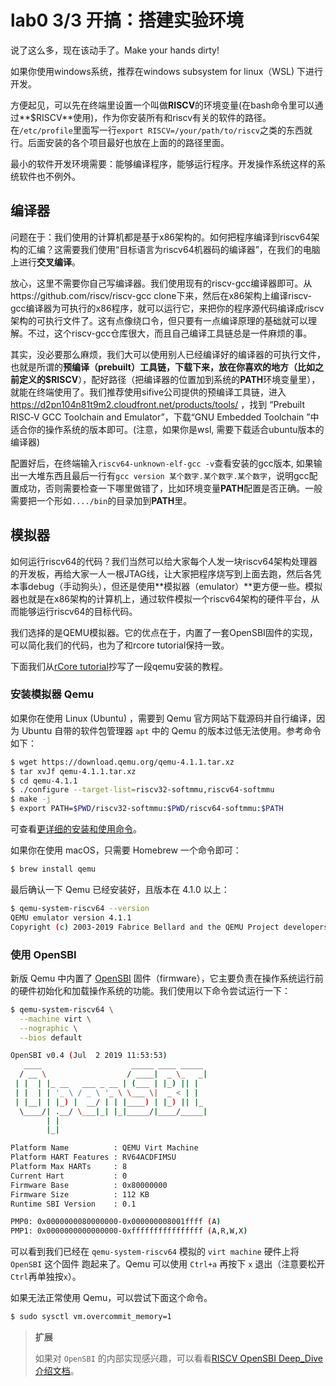 # lab0  3/3 开搞：搭建实验环境

说了这么多，现在该动手了。Make your hands dirty!

如果你使用windows系统，推荐在windows subsystem for linux（WSL) 下进行开发。

方便起见，可以先在终端里设置一个叫做**RISCV**的环境变量(在bash命令里可以通过**$RISCV**使用)，作为你安装所有和riscv有关的软件的路径。在`/etc/profile`里面写一行`export RISCV=/your/path/to/riscv`之类的东西就行。后面安装的各个项目最好也放在上面的的路径里面。

最小的软件开发环境需要：能够编译程序，能够运行程序。开发操作系统这样的系统软件也不例外。

## 编译器

问题在于：我们使用的计算机都是基于x86架构的。如何把程序编译到riscv64架构的汇编？这需要我们使用“目标语言为riscv64机器码的编译器”，在我们的电脑上进行**交叉编译**。

放心，这里不需要你自己写编译器。我们使用现有的riscv-gcc编译器即可。从https://github.com/riscv/riscv-gcc clone下来，然后在x86架构上编译riscv-gcc编译器为可执行的x86程序，就可以运行它，来把你的程序源代码编译成riscv架构的可执行文件了。这有点像绕口令，但只要有一点编译原理的基础就可以理解。不过，这个riscv-gcc仓库很大，而且自己编译工具链总是一件麻烦的事。

其实，没必要那么麻烦，我们大可以使用别人已经编译好的编译器的可执行文件，也就是所谓的**预编译（prebuilt）**工具链，下载下来，放在你喜欢的地方（比如之前定义的**\$RISCV**），配好路径（把编译器的位置加到系统的**PATH**环境变量里），就能在终端使用了。我们推荐使用sifive公司提供的预编译工具链，进入 https://d2pn104n81t9m2.cloudfront.net/products/tools/ ，找到 “Prebuilt RISC‑V GCC Toolchain and Emulator”，下载“GNU Embedded Toolchain ”中适合你的操作系统的版本即可。(注意，如果你是wsl, 需要下载适合ubuntu版本的编译器)

配置好后，在终端输入`riscv64-unknown-elf-gcc -v`查看安装的gcc版本, 如果输出一大堆东西且最后一行有`gcc version 某个数字.某个数字.某个数字`，说明gcc配置成功，否则需要检查一下哪里做错了，比如环境变量**PATH**配置是否正确。一般需要把一个形如`..../bin`的目录加到**PATH**里。 

## 模拟器

如何运行riscv64的代码？我们当然可以给大家每个人发一块riscv64架构处理器的开发板，再给大家一人一根JTAG线，让大家把程序烧写到上面去跑，然后各凭本事debug（手动狗头），但还是使用**模拟器（emulator）**更方便一些。模拟器也就是在x86架构的计算机上，通过软件模拟一个riscv64架构的硬件平台，从而能够运行riscv64的目标代码。

我们选择的是QEMU模拟器。它的优点在于，内置了一套OpenSBI固件的实现，可以简化我们的代码，也为了和rcore tutorial保持一致。

下面我们从[rCore tutorial](https://rcore-os.github.io/rCore_tutorial_doc/chapter2/part5.html)抄写了一段qemu安装的教程。

### 安装模拟器 Qemu

如果你在使用 Linux (Ubuntu) ，需要到 Qemu 官方网站下载源码并自行编译，因为 Ubuntu 自带的软件包管理器 `apt` 中的 Qemu 的版本过低无法使用。参考命令如下：

```sh
$ wget https://download.qemu.org/qemu-4.1.1.tar.xz
$ tar xvJf qemu-4.1.1.tar.xz
$ cd qemu-4.1.1
$ ./configure --target-list=riscv32-softmmu,riscv64-softmmu
$ make -j
$ export PATH=$PWD/riscv32-softmmu:$PWD/riscv64-softmmu:$PATH
```

可查看[更详细的安装和使用命令][riscv-qemu]。



如果你在使用 macOS，只需要 Homebrew 一个命令即可：

```sh
$ brew install qemu
```

最后确认一下 Qemu 已经安装好，且版本在 4.1.0 以上：

```bash
$ qemu-system-riscv64 --version
QEMU emulator version 4.1.1
Copyright (c) 2003-2019 Fabrice Bellard and the QEMU Project developers
```

### 使用 OpenSBI

新版 Qemu 中内置了 [OpenSBI][opensbi] 固件（firmware），它主要负责在操作系统运行前的硬件初始化和加载操作系统的功能。我们使用以下命令尝试运行一下：

```bash
$ qemu-system-riscv64 \
  --machine virt \
  --nographic \
  --bios default

OpenSBI v0.4 (Jul  2 2019 11:53:53)
   ____                    _____ ____ _____
  / __ \                  / ____|  _ \_   _|
 | |  | |_ __   ___ _ __ | (___ | |_) || |
 | |  | | '_ \ / _ \ '_ \ \___ \|  _ < | |
 | |__| | |_) |  __/ | | |____) | |_) || |_
  \____/| .__/ \___|_| |_|_____/|____/_____|
        | |
        |_|

Platform Name          : QEMU Virt Machine
Platform HART Features : RV64ACDFIMSU
Platform Max HARTs     : 8
Current Hart           : 0
Firmware Base          : 0x80000000
Firmware Size          : 112 KB
Runtime SBI Version    : 0.1

PMP0: 0x0000000080000000-0x000000008001ffff (A)
PMP1: 0x0000000000000000-0xffffffffffffffff (A,R,W,X)
```

可以看到我们已经在 `qemu-system-riscv64` 模拟的 `virt machine` 硬件上将 `OpenSBI` 这个固件 跑起来了。Qemu 可以使用 `Ctrl+a` 再按下 `x` 退出（注意要松开`Ctrl`再单独按`x`）。

如果无法正常使用 Qemu，可以尝试下面这个命令。

```bash
$ sudo sysctl vm.overcommit_memory=1
```

> **扩展**
>
> 如果对 `OpenSBI` 的内部实现感兴趣，可以看看[RISCV OpenSBI Deep_Dive 介绍文档][riscv_opensbi_deep_dive]。

[riscv_opensbi_deep_dive]: https://content.riscv.org/wp-content/uploads/2019/06/13.30-RISCV_OpenSBI_Deep_Dive_v5.pdf
[riscv-qemu]: https://github.com/riscv/riscv-qemu/wiki
[opensbi]: https://github.com/riscv/opensbi


